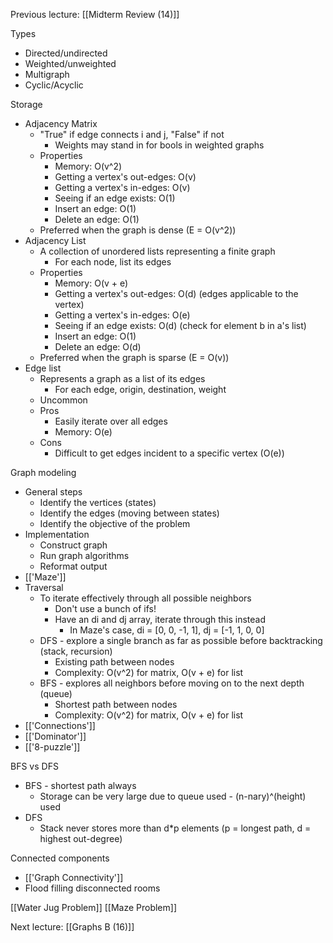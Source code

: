 Previous lecture: [[Midterm Review (14)]]


Types
- Directed/undirected
- Weighted/unweighted
- Multigraph
- Cyclic/Acyclic

Storage
- Adjacency Matrix
	- "True" if edge connects i and j, "False" if not
		- Weights may stand in for bools in weighted graphs
	- Properties
		- Memory: O(v^2)
		- Getting a vertex's out-edges: O(v)
		- Getting a vertex's in-edges: O(v)
		- Seeing if an edge exists: O(1)
		- Insert an edge: O(1)
		- Delete an edge: O(1)
	- Preferred when the graph is dense (E = O(v^2))
- Adjacency List
	- A collection of unordered lists representing a finite graph
		- For each node, list its edges
	- Properties
		- Memory: O(v + e)
		- Getting a vertex's out-edges: O(d) (edges applicable to the vertex)
		- Getting a vertex's in-edges: O(e)
		- Seeing if an edge exists: O(d) (check for element b in a's list)
		- Insert an edge: O(1)
		- Delete an edge: O(d)
	- Preferred when the graph is sparse (E = O(v))
- Edge list
	- Represents a graph as a list of its edges
		- For each edge, origin, destination, weight
	- Uncommon
	- Pros
		- Easily iterate over all edges
		- Memory: O(e)
	- Cons
		- Difficult to get edges incident to a specific vertex (O(e))

Graph modeling
- General steps
	- Identify the vertices (states)
	- Identify the edges (moving between states)
	- Identify the objective of the problem
- Implementation
	- Construct graph
	- Run graph algorithms
	- Reformat output
- [['Maze']]
- Traversal
	- To iterate effectively through all possible neighbors
		- Don't use a bunch of ifs!
		- Have an di and dj array, iterate through this instead
			- In Maze's case, di = \[0, 0, -1, 1], dj = \[-1, 1, 0, 0]
	- DFS - explore a single branch as far as possible before backtracking (stack, recursion)
		- Existing path between nodes
		- Complexity: O(v^2) for matrix, O(v + e) for list
	- BFS - explores all neighbors before moving on to the next depth (queue)
		- Shortest path between nodes
		- Complexity: O(v^2) for matrix, O(v + e) for list
- [['Connections']]
- [['Dominator']]
- [['8-puzzle']]

BFS vs DFS
- BFS - shortest path always
	- Storage can be very large due to queue used - (n-nary)^(height) used
- DFS
	- Stack never stores more than d\*p elements (p = longest path, d = highest out-degree)

Connected components
- [['Graph Connectivity']]
- Flood filling disconnected rooms

[[Water Jug Problem]]
[[Maze Problem]]


Next lecture: [[Graphs B (16)]]